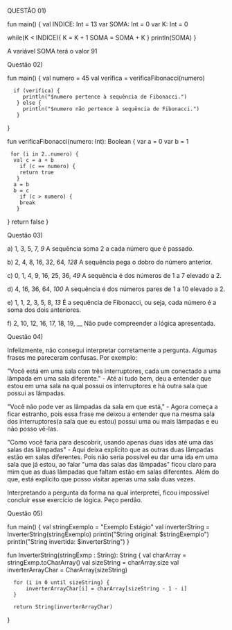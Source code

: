 QUESTÃO 01)
 				
fun main() {
 val INDICE: Int = 13
 var SOMA: Int = 0
 var K: Int = 0 
    
 while(K < INDICE){
  K = K + 1
  SOMA = SOMA + K
 }
 println(SOMA)
}

 A variável SOMA terá o valor 91



Questão 02)
 
   fun main() {
     val numero = 45 
     val verifica = verificaFibonacci(numero)
    
      if (verifica) {
         println("$numero pertence à sequência de Fibonacci.")
       } else {
         println("$numero não pertence à sequência de Fibonacci.")
       }
   } 

   fun verificaFibonacci(numero: Int): Boolean {
     var a = 0
     var b = 1
  
     for (i in 2..numero) {
      val c = a + b
        if (c == numero) {
        return true
       }
      a = b
      b = c
        if (c > numero) {
        break 
       }
   }
    return false
}



Questão 03)

a) 1, 3, 5, 7, _9_
 A sequência soma 2 a cada número que é passado.


 b) 2, 4, 8, 16, 32, 64, _128_
 A sequência pega o dobro do número anterior.


 c) 0, 1, 4, 9, 16, 25, 36, _49_
 A sequência é dos números de 1 a 7 elevado a 2.


 d) 4, 16, 36, 64, _100_
 A sequência é dos números pares de 1 a 10 elevado a 2. 


 e) 1, 1, 2, 3, 5, 8, _13_
 É a sequência de Fibonacci, ou seja, cada número é a soma dos dois anteriores.


 f) 2, 10, 12, 16, 17, 18, 19, __
 Não pude compreender a lógica apresentada.



Questão 04)

  Infelizmente, não consegui interpretar corretamente a pergunta. Algumas frases me pareceram confusas. Por exemplo:
 
  "Você está em uma sala com três interruptores, cada um conectado a uma lâmpada em uma sala diferente." - Até ai tudo bem, deu a entender
  que estou em uma sala na qual possui os interruptores e há outra sala que possui as lâmpadas. 

  "Você não pode ver as lâmpadas da sala em que está," - Agora começa a ficar estranho, pois essa frase me deixou a entender que na mesma sala
  dos interruptores(a sala que eu estou) possui uma ou mais lâmpadas e eu não posso vê-las.
   
  "Como você faria para descobrir, usando apenas duas idas até uma das salas das lâmpadas" - Aqui deixa explícito que as outras duas lâmpadas estão em salas diferentes.
  Pois não seria possível eu dar uma ida em uma sala que já estou, ao falar "uma das salas das lâmpadas" ficou claro para mim que as duas lâmpadas que faltam estão em salas
  diferentes. Além do que, está explícito que posso visitar apenas uma sala duas vezes. 

  Interpretando a pergunta da forma na qual interpretei, ficou impossível concluir esse exercício de lógica. Peço perdão.



Questão 05) 

  fun main() {
      val stringExemplo = "Exemplo Estágio" 
      val inverterString = InverterString(stringExemplo)
      println("String original: $stringExemplo")
      println("String invertida: $inverterString")
  }

  fun InverterString(stringExmp : String): String {
      val charArray = stringExmp.toCharArray()
      val sizeString = charArray.size 
      val inverterArrayChar = CharArray(sizeString)
    
    
      for (i in 0 until sizeString) {
          inverterArrayChar[i] = charArray[sizeString - 1 - i]
      }
    
      return String(inverterArrayChar)
  }
